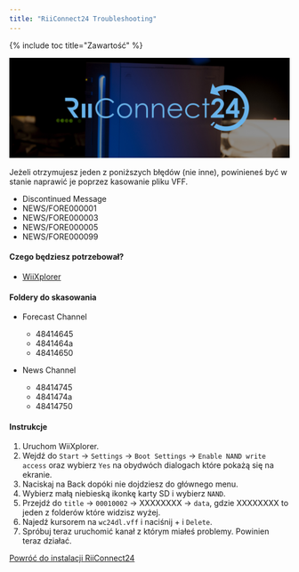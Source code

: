 ```yaml
---
title: "RiiConnect24 Troubleshooting"
---
```


{% include toc title="Zawartość" %}

![RiiConnect24 Logo](/images/WiiRC24Logo.jpg)

Jeżeli otrzymujesz jeden z poniższych błędów (nie inne), powinieneś być w stanie naprawić je poprzez kasowanie pliku VFF.

+ Discontinued Message
+ NEWS/FORE000001
+ NEWS/FORE000003
+ NEWS/FORE000005
+ NEWS/FORE000099

#### Czego będziesz potrzebował?

* [WiiXplorer](https://sourceforge.net/projects/wiixplorer/files/latest/download)

#### Foldery do skasowania

+ Forecast Channel
  + 48414645
  + 4841464a
  + 48414650

+ News Channel
  + 48414745
  + 4841474a
  + 48414750

#### Instrukcje

1. Uruchom WiiXplorer.
1. Wejdź do `Start` -> `Settings` -> `Boot Settings` -> `Enable NAND write access` oraz wybierz `Yes` na obydwóch dialogach które pokażą się na ekranie.
1. Naciskaj na Back dopóki nie dojdziesz do głównego menu.
1. Wybierz małą niebieską ikonkę karty SD i wybierz `NAND`.
1. Przejdź do `title` -> `00010002` -> XXXXXXXX -> `data`, gdzie XXXXXXXX to jeden z folderów które widzisz wyżej.
1. Najedź kursorem na `wc24dl.vff` i naciśnij + i `Delete`.
1. Spróbuj teraz uruchomić kanał z którym miałeś problemy. Powinien teraz działać.

[Powróć do instalacji RiiConnect24](riiconnect24)

